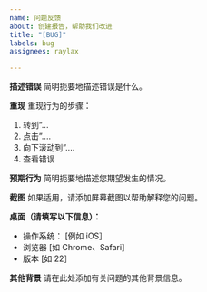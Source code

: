 ```yaml
---
name: 问题反馈
about: 创建报告，帮助我们改进
title: "[BUG]"
labels: bug
assignees: raylax

---
```


**描述错误**
简明扼要地描述错误是什么。

**重现**
重现行为的步骤：
1. 转到”...
2. 点击”....
3. 向下滚动到”....
4. 查看错误

**预期行为**
简明扼要地描述您期望发生的情况。

**截图**
如果适用，请添加屏幕截图以帮助解释您的问题。

**桌面（请填写以下信息）：**
 - 操作系统： [例如 iOS］
 - 浏览器 [如 Chrome、Safari］
 - 版本 [如 22］

**其他背景**
请在此处添加有关问题的其他背景信息。
